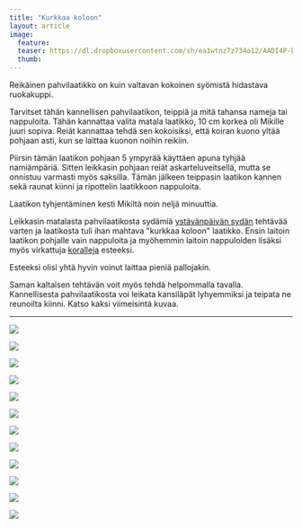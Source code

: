 ```yaml
---
title: "Kurkkaa koloon"
layout: article
image:
  feature:
  teaser: https://dl.dropboxusercontent.com/sh/ea1wtnz7z734o12/AADI4P-kdkEBcMd9BPC0Z5fda/aktivointi/kurkkaa-koloon/DSC34707-245px.jpg
  thumb:
---
```


Reikäinen pahvilaatikko on kuin valtavan kokoinen syömistä hidastava ruokakuppi.

Tarvitset tähän kannellisen pahvilaatikon, teippiä ja mitä tahansa nameja tai nappuloita. Tähän kannattaa valita matala laatikko, 10 cm korkea oli Mikille juuri sopiva. Reiät kannattaa tehdä sen kokoisiksi, että koiran kuono yltää pohjaan asti, kun se laittaa kuonon noihin reikiin. 

Piirsin tämän laatikon pohjaan 5 ympyrää käyttäen apuna tyhjää namiämpäriä. Sitten leikkasin pohjaan reiät askarteluveitsellä, mutta se onnistuu varmasti myös saksilla. Tämän jälkeen teippasin laatikon kannen sekä raunat kiinni ja ripottelin laatikkoon nappuloita.

Laatikon tyhjentäminen kesti Mikiltä noin neljä minuuttia.

Leikkasin matalasta pahvilaatikosta sydämiä [ystävänpäivän sydän](http://minimuutti.com/aktivointi/ystavanpaivan-sydan/) tehtävää varten ja laatikosta tuli ihan mahtava "kurkkaa koloon" laatikko. Ensin laitoin laatikon pohjalle vain nappuloita ja myöhemmin laitoin nappuloiden lisäksi myös virkattuja [koralleja](http://minimuutti.com/aktivointi/korallit/) esteeksi.

Esteeksi olisi yhtä hyvin voinut laittaa pieniä pallojakin.

Saman kaltaisen tehtävän voit myös tehdä helpommalla tavalla. Kannellisesta pahvilaatikosta voi leikata kansiläpät lyhyemmiksi ja teipata ne reunoilta kiinni. Katso kaksi viimeisintä kuvaa.

---

[![](https://dl.dropboxusercontent.com/sh/ea1wtnz7z734o12/AABrh2Ab0i-289z7wX-pFD_Oa/aktivointi/kurkkaa-koloon/DSC34707-800px.jpg)](https://dl.dropboxusercontent.com/sh/ea1wtnz7z734o12/AAAVIF1y8fhWgktCt8F3XyXua/aktivointi/kurkkaa-koloon/DSC34707.jpg)

[![](https://dl.dropboxusercontent.com/sh/ea1wtnz7z734o12/AADZGRwb8WnayPJejtHzAvSwa/aktivointi/kurkkaa-koloon/DSC34699-800px.jpg)](https://dl.dropboxusercontent.com/sh/ea1wtnz7z734o12/AADdbAEecWnXdS0hkwrf3MAya/aktivointi/kurkkaa-koloon/DSC34699.jpg)

[![](https://dl.dropboxusercontent.com/sh/ea1wtnz7z734o12/AABvu_j3ScZ-RH4MWdVETInqa/aktivointi/kurkkaa-koloon/DSC34669-800px.jpg)](https://dl.dropboxusercontent.com/sh/ea1wtnz7z734o12/AADXLm_VvK6j4anDN9lsWFLLa/aktivointi/kurkkaa-koloon/DSC34669.jpg)

[![](https://dl.dropboxusercontent.com/sh/ea1wtnz7z734o12/AAA5n20QAIN1tnLslrNf3llDa/aktivointi/kurkkaa-koloon/DSC34726-800px.jpg)](https://dl.dropboxusercontent.com/sh/ea1wtnz7z734o12/AACgyyt968KP2bFdaJq1ksn2a/aktivointi/kurkkaa-koloon/DSC34726.jpg)

[![](https://dl.dropboxusercontent.com/sh/ea1wtnz7z734o12/AABX1W6P9LF65Q3Y_7I3ELkRa/aktivointi/kurkkaa-koloon/DS04001-800px.jpg)](https://dl.dropboxusercontent.com/sh/ea1wtnz7z734o12/AABtRfobH_UNXkwjHSRsU8IFa/aktivointi/kurkkaa-koloon/DS04001.jpg)

[![](https://dl.dropboxusercontent.com/sh/ea1wtnz7z734o12/AAD2brMWzaCTZYzRpu2zb-Pza/aktivointi/kurkkaa-koloon/DS04011-800px.jpg)](https://dl.dropboxusercontent.com/sh/ea1wtnz7z734o12/AAAM7pMJHRBxbGNHkPY_4O1Ua/aktivointi/kurkkaa-koloon/DS04011.jpg)

[![](https://dl.dropboxusercontent.com/sh/ea1wtnz7z734o12/AACyZbIaCT-jUQzTJRn36kkva/aktivointi/kurkkaa-koloon/DS04046-800px.jpg)](https://dl.dropboxusercontent.com/sh/ea1wtnz7z734o12/AADqckvtTQddBT-pC79VWstpa/aktivointi/kurkkaa-koloon/DS04046.jpg)

[![](https://dl.dropboxusercontent.com/sh/ea1wtnz7z734o12/AAAKgXHwAg5sSxTVhIXX4BeJa/aktivointi/kurkkaa-koloon/DS04047-800px.jpg)](https://dl.dropboxusercontent.com/sh/ea1wtnz7z734o12/AAA4rSweXc24zojUaX1RIAUea/aktivointi/kurkkaa-koloon/DS04047.jpg)

[![](https://dl.dropboxusercontent.com/sh/ea1wtnz7z734o12/AAAgCKwhTVhOto0c1djdInQ4a/aktivointi/kurkkaa-koloon/DS04170-800px.jpg)](https://dl.dropboxusercontent.com/sh/ea1wtnz7z734o12/AABEpd3hsPhXu6ybHBHuhbmEa/aktivointi/kurkkaa-koloon/DS04170.jpg)

[![](https://dl.dropboxusercontent.com/sh/ea1wtnz7z734o12/AADMh0RnLOb9qZzdIgwFp75Ja/aktivointi/kurkkaa-koloon/DS04141-800px.jpg)](https://dl.dropboxusercontent.com/sh/ea1wtnz7z734o12/AAARcU1_7Tob68flCcpj7JsWa/aktivointi/kurkkaa-koloon/DS04141.jpg)

[![](https://dl.dropboxusercontent.com/sh/ea1wtnz7z734o12/AABuFro5sFx1RJDI_Rtr5Gcwa/aktivointi/kurkkaa-koloon/DSC41369-800px.jpg)](https://dl.dropboxusercontent.com/sh/ea1wtnz7z734o12/AABggDB5kVwQwOhRouCgut4-a/aktivointi/kurkkaa-koloon/DSC41369.jpg)

[![](https://dl.dropboxusercontent.com/sh/ea1wtnz7z734o12/AAAPNaz8FQhX9n5YWoRzQDf1a/aktivointi/kurkkaa-koloon/DSC41405-800px.jpg)](https://dl.dropboxusercontent.com/sh/ea1wtnz7z734o12/AADygrPQUY8DD2BiG7ML3U12a/aktivointi/kurkkaa-koloon/DSC41405.jpg)
